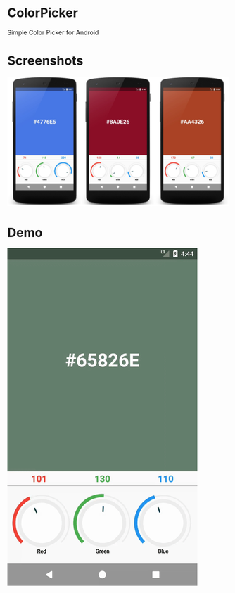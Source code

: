# ColorPicker
Simple Color Picker for Android

# Screenshots
![Screenshots](https://github.com/fahadkaleem/ColorPicker/blob/master/Screenshots/Color%20Picker%20Screenshot.jpg)

# Demo
![Demo](https://github.com/fahadkaleem/ColorPicker/blob/master/Screenshots/ColorPicker.gif)
